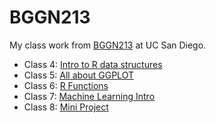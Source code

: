 # BGGN213
My class work from [BGGN213](https://bioboot.github.io/bggn213_F24/) at UC San Diego.

- Class 4: [Intro to R data structures]()
- Class 5: [All about GGPLOT](https://github.com/msosale13/bggn213_github/blob/main/class05/class05.qmd)
- Class 6: [R Functions](https://github.com/msosale13/bggn213_github/blob/main/class06/MedhiniSosale_Lab6.qmd)
- Class 7: [Machine Learning Intro](https://github.com/msosale13/bggn213_github/blob/main/class07/MedhiniSosale_Class7.qmd)
- Class 8: [Mini Project]()
